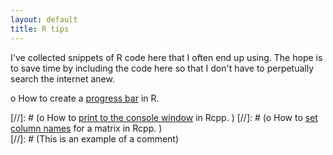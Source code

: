 ```yaml
---
layout: default
title: R tips
---
```


I've collected snippets of R code here that I often end up using. The hope is to save time by including the code here so that I don't have to perpetually search the internet anew.  

o How to create a [progress bar](http://rettopnivek.github.io/pages/Progress_bar.html) in R.  

[//]: # (o How to [print to the console window](http://rettopnivek.github.io/pages/Rcpp_console_print.html) in Rcpp.  )
[//]: # (o How to [set column names](http://rettopnivek.github.io/pages/Rcpp_column_names.html) for a matrix in Rcpp.  )  
[//]: # (This is an example of a comment)

